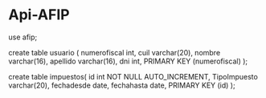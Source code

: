 # Api-AFIP

use afip;

create table usuario (
	numerofiscal int,
    cuil varchar(20),
    nombre varchar(16),
    apellido varchar(16),
    dni int,
    PRIMARY KEY (numerofiscal)
);

create table impuestos(
	id int NOT NULL AUTO_INCREMENT,
    TipoImpuesto varchar(20),
    fechadesde date,
    fechahasta date,
    PRIMARY KEY (id)
);
